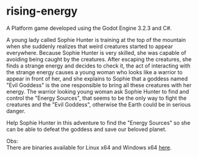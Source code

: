 # rising-energy
A Platform game developed using the Godot Engine 3.2.3 and C#.
<br/>

A young lady called Sophie Hunter is training at the top of the mountain when she suddenly realizes that weird creatures started to appear everywhere. Because Sophie Hunter is very skilled, she was capable of avoiding being caught by the creatures. After escaping the creatures, she finds a strange energy and decides to check it, the act of interacting with the strange energy causes a young woman who looks like a warrior to appear in front of her, and she explains to Sophie that a goddess named "Evil Goddess" is the one responsible to bring all these creatures with her energy. The warrior looking young woman ask Sophie Hunter to find and control the "Energy Sources", that seems to be the only way to fight the creatures and the "Evil Goddess", otherwise the Earth could be in serious danger.

Help Sophie Hunter in this adventure to find the "Energy Sources" so she can be able to defeat the goddess and save our beloved planet.

Obs:<br/>
There are binaries available for Linux x64 and Windows x64 [here](https://biorobot.itch.io/rising-energy#download).
